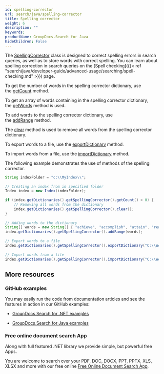 ```yaml
---
id: spelling-corrector
url: search/java/spelling-corrector
title: Spelling corrector
weight: 6
description: ""
keywords: 
productName: GroupDocs.Search for Java
hideChildren: False
---
```

The [SpellingCorrector](https://apireference.groupdocs.com/search/java/com.groupdocs.search.dictionaries/SpellingCorrector) class is designed to correct spelling errors in search queries, as well as to store words with correct spelling. You can learn about spelling correction in search queries on the [Spell checking]({{< ref "search/java/developer-guide/advanced-usage/searching/spell-checking.md" >}}) page.

To get the number of words in the spelling corrector dictionary, use the [getCount](https://apireference.groupdocs.com/search/java/com.groupdocs.search.dictionaries/SpellingCorrector#getCount()) method.

To get an array of words containing in the spelling corrector dictionary, the [getWords](https://apireference.groupdocs.com/search/java/com.groupdocs.search.dictionaries/SpellingCorrector#getWords()) method is used.

To add words to the spelling corrector dictionary, use the [addRange](https://apireference.groupdocs.com/search/java/com.groupdocs.search.dictionaries/SpellingCorrector#addRange(java.lang.Iterable)) method.

The [clear](https://apireference.groupdocs.com/search/java/com.groupdocs.search.dictionaries/SpellingCorrector#clear()) method is used to remove all words from the spelling corrector dictionary.

To export words to a file, use the [exportDictionary](https://apireference.groupdocs.com/search/java/com.groupdocs.search.dictionaries/DictionaryBase#exportDictionary(java.lang.String)) method.

To import words from a file, use the [importDictionary](https://apireference.groupdocs.com/search/java/com.groupdocs.search.dictionaries/DictionaryBase#importDictionary(java.lang.String)) method.

The following example demonstrates the use of methods of the spelling corrector.



```java
String indexFolder = "c:\\MyIndex\\";
 
// Creating an index from in specified folder
Index index = new Index(indexFolder);
 
if (index.getDictionaries().getSpellingCorrector().getCount() > 0) {
    // Removing all words from the dictionary
    index.getDictionaries().getSpellingCorrector().clear();
}
 
// Adding words to the dictionary
String[] words = new String[] { "achieve", "accomplish", "attain", "reach" };
index.getDictionaries().getSpellingCorrector().addRange(words);
 
// Export words to a file
index.getDictionaries().getSpellingCorrector().exportDictionary("C:\\Words.txt");
 
// Import words from a file
index.getDictionaries().getSpellingCorrector().importDictionary("C:\\Words.txt");
```

## More resources

### GitHub examples

You may easily run the code from documentation articles and see the features in action in our GitHub examples:

*   [GroupDocs.Search for .NET examples](https://github.com/groupdocs-search/GroupDocs.Search-for-.NET)
    
*   [GroupDocs.Search for Java examples](https://github.com/groupdocs-search/GroupDocs.Search-for-Java)
    

### Free online document search App

Along with full featured .NET library we provide simple, but powerful free Apps.

You are welcome to search over your PDF, DOC, DOCX, PPT, PPTX, XLS, XLSX and more with our free online [Free Online Document Search App](https://products.groupdocs.app/search).
